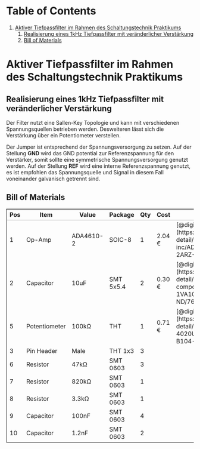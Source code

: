 
# Table of Contents

1.  [Aktiver Tiefpassfilter im Rahmen des Schaltungstechnik Praktikums](#org497d46e)
    1.  [Realisierung eines 1kHz Tiefpassfilter mit veränderlicher Verstärkung](#orgdd8e5d2)
    2.  [Bill of Materials](#org9c20808)


<a id="org497d46e"></a>

# Aktiver Tiefpassfilter im Rahmen des Schaltungstechnik Praktikums


<a id="orgdd8e5d2"></a>

## Realisierung eines 1kHz Tiefpassfilter mit veränderlicher Verstärkung

Der Filter nutzt eine Sallen-Key Topologie und kann mit verschiedenen Spannungsquellen betrieben werden.
Desweiteren lässt sich die Verstärkung über ein Potentiometer verstellen.

Der Jumper ist entsprechend der Spannungsversorgung zu setzen. Auf der Stellung **GND** wird das GND potential
zur Referenzspannung für den Verstärker, somit sollte eine symmetrische Spannungsversorgung genutzt werden.
Auf der Stellung **REF** wird eine interne Referenzspannung genutzt, es ist empfohlen das Spannungsquelle und
Signal in diesem Fall voneinander galvanisch getrennt sind.


<a id="org9c20808"></a>

## Bill of Materials

<table border="2" cellspacing="0" cellpadding="6" rules="groups" frame="hsides">


<colgroup>
<col  class="org-right" />

<col  class="org-left" />

<col  class="org-left" />

<col  class="org-left" />

<col  class="org-right" />

<col  class="org-left" />

<col  class="org-left" />
</colgroup>
<thead>
<tr>
<th scope="col" class="org-right">Pos</th>
<th scope="col" class="org-left">Item</th>
<th scope="col" class="org-left">Value</th>
<th scope="col" class="org-left">Package</th>
<th scope="col" class="org-right">Qty</th>
<th scope="col" class="org-left">Cost</th>
<th scope="col" class="org-left">Link</th>
</tr>
</thead>

<tbody>
<tr>
<td class="org-right">1</td>
<td class="org-left">Op-Amp</td>
<td class="org-left">ADA4610-2</td>
<td class="org-left">SOIC-8</td>
<td class="org-right">1</td>
<td class="org-left">2.04 €</td>
<td class="org-left">[@digikey](https://www.digikey.de/product-detail/de/analog-devices-inc/ADA4062-2ARZ/ADA4062-2ARZ-ND/1979393)</td>
</tr>


<tr>
<td class="org-right">2</td>
<td class="org-left">Capacitor</td>
<td class="org-left">10uF</td>
<td class="org-left">SMT 5x5.4</td>
<td class="org-right">2</td>
<td class="org-left">0.30 €</td>
<td class="org-left">[@digikey](https://www.digikey.de/product-detail/de/panasonic-electronic-components/EEE-1VA100WR/PCE3948CT-ND/766324)</td>
</tr>


<tr>
<td class="org-right">5</td>
<td class="org-left">Potentiometer</td>
<td class="org-left">100kΩ</td>
<td class="org-left">THT</td>
<td class="org-right">1</td>
<td class="org-left">0.71 €</td>
<td class="org-left">[@digikey](https://www.digikey.de/product-detail/de/bourns-inc/PTV09A-4020U-B104/PTV09A-4020U-B104-ND/3781131)</td>
</tr>


<tr>
<td class="org-right">3</td>
<td class="org-left">Pin Header</td>
<td class="org-left">Male</td>
<td class="org-left">THT 1x3</td>
<td class="org-right">3</td>
<td class="org-left">&#xa0;</td>
<td class="org-left">&#xa0;</td>
</tr>


<tr>
<td class="org-right">6</td>
<td class="org-left">Resistor</td>
<td class="org-left">47kΩ</td>
<td class="org-left">SMT 0603</td>
<td class="org-right">3</td>
<td class="org-left">&#xa0;</td>
<td class="org-left">&#xa0;</td>
</tr>


<tr>
<td class="org-right">7</td>
<td class="org-left">Resistor</td>
<td class="org-left">820kΩ</td>
<td class="org-left">SMT 0603</td>
<td class="org-right">1</td>
<td class="org-left">&#xa0;</td>
<td class="org-left">&#xa0;</td>
</tr>


<tr>
<td class="org-right">8</td>
<td class="org-left">Resistor</td>
<td class="org-left">3.3kΩ</td>
<td class="org-left">SMT 0603</td>
<td class="org-right">1</td>
<td class="org-left">&#xa0;</td>
<td class="org-left">&#xa0;</td>
</tr>


<tr>
<td class="org-right">9</td>
<td class="org-left">Capacitor</td>
<td class="org-left">100nF</td>
<td class="org-left">SMT 0603</td>
<td class="org-right">4</td>
<td class="org-left">&#xa0;</td>
<td class="org-left">&#xa0;</td>
</tr>


<tr>
<td class="org-right">10</td>
<td class="org-left">Capacitor</td>
<td class="org-left">1.2nF</td>
<td class="org-left">SMT 0603</td>
<td class="org-right">2</td>
<td class="org-left">&#xa0;</td>
<td class="org-left">&#xa0;</td>
</tr>
</tbody>
</table>

